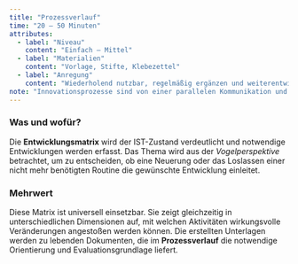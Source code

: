 ```yaml
---
title: "Prozessverlauf"
time: "20 – 50 Minuten"
attributes:
  - label: "Niveau"
    content: "Einfach – Mittel"
  - label: "Materialien"
    content: "Vorlage, Stifte, Klebezettel"
  - label: "Anregung"
    content: "Wiederholend nutzbar, regelmäßig ergänzen und weiterentwickeln"
note: "Innovationsprozesse sind von einer parallelen Kommunikation und Koordination gekennzeichnet. In den unterschiedlichen Phasen sind viele Arbeitsschritte erforderlich, von denen sich einige zeitlich überschneiden. Das bedeutet, dass ein Schritt häufig nicht vollendet werden kann, bevor ein anderer beginnt. Bei der Planung sind deshalb Aufwände nach innen und nach außen gleichermaßen zu berücksichtigen."
---
```


### Was und wofür?

Die **Entwicklungsmatrix** wird der IST-Zustand verdeutlicht und notwendige Entwicklungen werden erfasst. Das Thema wird aus der _Vogelperspektive_ betrachtet, um zu entscheiden, ob eine Neuerung oder das Loslassen einer nicht mehr benötigten Routine die gewünschte Entwicklung einleitet.

### Mehrwert

Diese Matrix ist universell einsetzbar. Sie zeigt gleichzeitig in unterschiedlichen Dimensionen auf, mit welchen Aktivitäten wirkungsvolle Veränderungen angestoßen werden können. Die erstellten Unterlagen werden zu lebenden Dokumenten, die im **Prozessverlauf** die notwendige Orientierung und Evaluationsgrundlage liefert.
